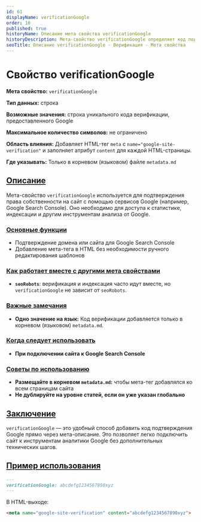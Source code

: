 ```yaml
---
id: 61
displayName: verificationGoogle
order: 10
published: true
historyName: Описание мета свойства verificationGoogle
historyDescription: Мета-свойство verificationGoogle определяет код подтверждения для Google, где будет использоваться для верификации сайта.
seoTitle: Описание verificationGoogle - Верификация - Мета свойства
---
```


# Свойство verificationGoogle

**Мета свойство:** `verificationGoogle`

**Тип данных:** строка

**Возможные значения:** строка уникального кода верификации, предоставленного Google

**Максимальное количество символов:** не ограничено

**Область влияния:**
Добавляет HTML-тег `meta` с `name="google-site-verification"` и заполняет атрибут `content` для каждой HTML-страницы.

**Где указывать:** Только в корневом (языковом) файле `metadata.md`

## [Описание](description)

Мета-свойство `verificationGoogle` используется для подтверждения права собственности на сайт с помощью сервисов
Google (например, Google Search Console). Оно необходимо для доступа к статистике, индексации и другим инструментам
анализа от Google.

### [Основные функции](basic-functions)

- Подтверждение домена или сайта для Google Search Console
- Добавление мета-тега в HTML без необходимости ручного редактирования шаблонов

### [Как работает вместе с другими мета свойствами](with-other-properties)

- **`seoRobots`**: верификация и индексация часто идут вместе, но `verificationGoogle` не зависит от `seoRobots`.

### [Важные замечания](notes)

- **Одно значение на язык:** Код верификации добавляется только в корневом (языковом) `metadata.md`.

### [Когда следует использовать](when-to-use)

- **При подключении сайта к Google Search Console**

### [Советы по использованию](advice)

- **Размещайте в корневом `metadata.md`:** чтобы мета-тег добавлялся ко всем страницам сайта
- **Не дублируйте на уровне статей, если он уже указан глобально**

## [Заключение](conclusion)

`verificationGoogle` — это удобный способ добавить код подтверждения Google прямо через мета-описание.
Это позволяет легко подключить сайт к инструментам аналитики Google без дополнительных технических шагов.

## [Пример использования](examples)

```md
---
verificationGoogle: abcdefg1234567890xyz
---
```

В HTML-выходе:
```html
<meta name="google-site-verification" content="abcdefg1234567890xyz">
```
